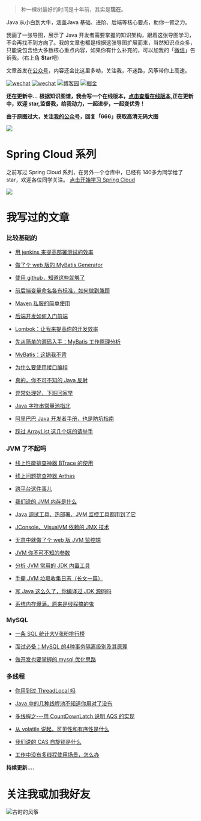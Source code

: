 > 种一棵树最好的时间是十年前，其实是**现在**。

Java 从小白到大牛，涵盖Java 基础、进阶、后端等核心要点，助你一臂之力。

我画了一张导图，展示了 Java 开发者需要掌握的知识架构，跟着这张导图学习，不会再找不到方向了。我的文章也都是根据这张导图扩展而来，当然知识点众多，只能说包含绝大多数核心重点内容，如果你有什么补充的，可以加我的「[微信](#关注我或加我好友)」告诉我。(右上角 **Star**吧)

文章首发在[公众号](#关注我或加我好友)，内容还会比这里多呦，关注我，不迷路，风筝带你上高速。


[![wechat](https://img.shields.io/badge/公众号-古时的风筝-success.svg)](#关注我或加我好友)
[![wechat](https://img.shields.io/badge/微信-加好友-success.svg)](#加我好友)
[![博客园](https://img.shields.io/badge/cnblogs-%E5%8D%9A%E5%AE%A2%E5%9B%AD-blue)](https://juejin.im/user/5e13ec1d6fb9a04846508aae) 
[![掘金](https://img.shields.io/badge/juejin-%E6%8E%98%E9%87%91-blue)](https://juejin.im/user/5e13ec1d6fb9a04846508aae) 

**还在更新中...**
**根据知识图谱，我会写一个在线版本，[点击查看在线版本](https://huzhicheng.github.io/JavaNewBee/#/),正在更新中，欢迎 star,监督我，给我动力，一起进步，一起变优秀！**

**由于原图过大，关注[我的公众号](#关注我或加我好友)，回复「666」获取高清无码大图**

![](https://tva1.sinaimg.cn/large/007S8ZIlly1gfexxbve66j30u07mfwv1.jpg)

# Spring Cloud 系列

之前写过 Spring Cloud 系列，在另外一个仓库中，已经有 140多为同学给了 star，欢迎各位同学关注。
[点击开始学习 Spring Cloud](https://github.com/huzhicheng/spring-cloud-study)

[![](https://tva1.sinaimg.cn/large/007S8ZIlly1gfkmusbqm7j313t0u0k3i.jpg)](https://github.com/huzhicheng/spring-cloud-study)


# 我写过的文章

### 比较基础的
- [用 jenkins 来提高部署测试的效率](https://mp.weixin.qq.com/s/4I9lHEf5TvwwGtVPTjKFUw)

- [做了个 web 版的 MyBatis Generator](https://mp.weixin.qq.com/s/bVrguGlUpxeoqT__6E176w)

- [使用 github，知道这些就够了](https://mp.weixin.qq.com/s/s_pNeT1lMlVDbjO37Fys4A)

- [前后端变量命名各有标准，如何做到兼顾](https://mp.weixin.qq.com/s/6H8zCkEWH6IsM54lJVRqqA)

- [Maven 私服的简单使用](https://mp.weixin.qq.com/s/yHhgeL61jIl3jUPZ2ZX4jQ)

- [后端开发如何入门前端](https://mp.weixin.qq.com/s/KW0PzXNH_YVuzeBAY4ck7A)

- [​Lombok：让我来提高你的开发效率](https://mp.weixin.qq.com/s/n_N_vdlhXVLGTVKGYDrClQ)

- [先从简单的源码入手：MyBatis 工作原理分析](https://mp.weixin.qq.com/s/VuBNc0w3yTOUA013BK9g1g)

- [MyBatis：这锅我不背](https://mp.weixin.qq.com/s/TFMH7ctYK_sYwafXS3jqPQ)

- [为什么要使用接口编程](https://mp.weixin.qq.com/s/gZ9mF7lw3dZfKek5pdyKCQ)

- [真的，你不可不知的 Java 反射](https://mp.weixin.qq.com/s/yWzKfMjzOrhhSLWA7WRkdQ)

- [异常处理好，下班回家早](https://mp.weixin.qq.com/s/7TcJ_JqezJ5xmiJkwOFVdg)

- [Java 字符串常量池指北](https://mp.weixin.qq.com/s/cYAX0XZAiGnmuHpCDDrXzw)

- [阿里巴巴 Java 开发者手册，也是防坑指南](https://mp.weixin.qq.com/s/bCTs7wwW-XIhx7StJfJi3w)

- [踩过 ArrayList 这几个坑的请举手](https://mp.weixin.qq.com/s/pAmnqfLiKbsd9MeTLuaagQ)

### JVM 了不起吗

- [线上性能排查神器 BTrace 的使用](https://mp.weixin.qq.com/s/4vYFLVJWufJyNNuWrmDT2A)

- [线上问题排查神器 Arthas](https://mp.weixin.qq.com/s/_B0SAly8JrM97qhVWbPRXw)

- [跨平台这件事儿](https://mp.weixin.qq.com/s/-HoqcoCTec9kB086RWIc2g)

- [我们说的 JVM 内存是什么](https://mp.weixin.qq.com/s/Liy8XYbJn9qfOAdVA4xx5w)

- [Java 调试工具、热部署、JVM 监控工具都用到了它](https://mp.weixin.qq.com/s/9xn9Ht4WO0Et_V7ZclsX_Q)

- [JConsole、VisualVM 依赖的 JMX 技术](https://mp.weixin.qq.com/s/41v2pyYx9kLthJGjyR9-iw)

- [无意中就做了个 web 版 JVM 监控端](https://mp.weixin.qq.com/s/df1XroHcS6KYj4ftkzwKfQ)

- [JVM 你不可不知的参数](https://mp.weixin.qq.com/s/thnH0qXK67jVmxkAaHmaIg)

- [分析 JVM 常用的 JDK 内置工具](https://mp.weixin.qq.com/s/qi0wyLrU3ZT1PuXRhWBdSQ)

- [手撕 JVM 垃圾收集日志（长文一篇）](https://mp.weixin.qq.com/s/chX7w9-RTUmRcz3-HliYTw)

- [写 Java 这么久了，你编译过 JDK 源码吗](https://mp.weixin.qq.com/s/jWN5Ltv3IfhutzOetPhYsA)

- [系统内存爆满，原来是线程搞的鬼](https://mp.weixin.qq.com/s/RRP6Zm3ATTY6sURoKzUuHw)

### MySQL

- [一条 SQL 统计大V涨粉排行榜](https://mp.weixin.qq.com/s/t_ZlIMs1c-7xorfuhcEt0A)

- [面试必备：MySQL 的4种事务隔离级别及其原理](https://mp.weixin.qq.com/s/ukfhk_11LJDyQ7Ri8hXiAg)

- [做开发也要掌握的 mysql 优化思路](https://mp.weixin.qq.com/s/KyVXCtXp6skGjCnTIs2WUA)

### 多线程

- [你用到过 ThreadLocal 吗](https://mp.weixin.qq.com/s/YCYwTsRAe8cMKrwwTvV1JQ)

- [Java 中的几种线程池不知道你用对了没有](https://mp.weixin.qq.com/s/lCoN068DgSM3jkUN7frt3g)

- [多线程之---用 CountDownLatch 说明 AQS 的实现](https://mp.weixin.qq.com/s/At-c1asneps-s4fzaR3muA)

- [从 volatile 说起，可见性和有序性是什么](https://mp.weixin.qq.com/s/URNlL006hGTBpXFbu_5EmA)

- [我们说的 CAS 自旋锁是什么](https://mp.weixin.qq.com/s/VeHq-LFPTYbtO6DsHKwngw)

- [工作中没有多线程使用场景，怎么办](https://mp.weixin.qq.com/s/IpR0NWZeOFwvWL_yXqR0nA)


**持续更新....**



# 关注我或加我好友
![古时的风筝](https://tva1.sinaimg.cn/large/007S8ZIlly1gfd6gx54haj314z0npafp.jpg)



